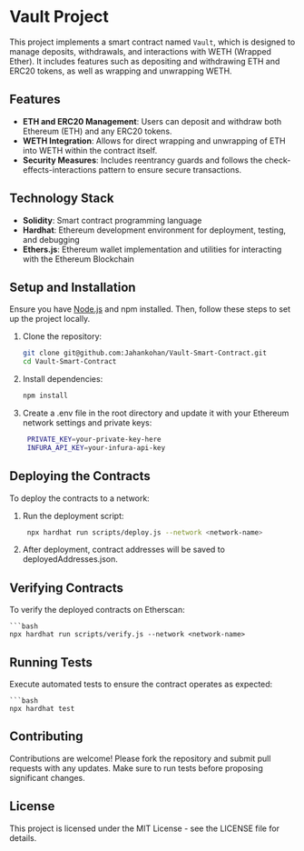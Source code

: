 # Vault Project

This project implements a smart contract named `Vault`, which is designed to manage deposits, withdrawals, and interactions with WETH (Wrapped Ether). It includes features such as depositing and withdrawing ETH and ERC20 tokens, as well as wrapping and unwrapping WETH.

## Features

- **ETH and ERC20 Management**: Users can deposit and withdraw both Ethereum (ETH) and any ERC20 tokens.
- **WETH Integration**: Allows for direct wrapping and unwrapping of ETH into WETH within the contract itself.
- **Security Measures**: Includes reentrancy guards and follows the check-effects-interactions pattern to ensure secure transactions.

## Technology Stack

- **Solidity**: Smart contract programming language
- **Hardhat**: Ethereum development environment for deployment, testing, and debugging
- **Ethers.js**: Ethereum wallet implementation and utilities for interacting with the Ethereum Blockchain

## Setup and Installation

Ensure you have [Node.js](https://nodejs.org/) and npm installed. Then, follow these steps to set up the project locally.

1. Clone the repository:
   
    ```bash
   git clone git@github.com:Jahankohan/Vault-Smart-Contract.git
   cd Vault-Smart-Contract

2. Install dependencies:
    
   ```bash
   npm install

3. Create a .env file in the root directory and update it with your Ethereum network settings and private keys:
    
   ```bash
    PRIVATE_KEY=your-private-key-here
    INFURA_API_KEY=your-infura-api-key
   

## Deploying the Contracts

To deploy the contracts to a network:

1. Run the deployment script:
    
   ```bash
    npx hardhat run scripts/deploy.js --network <network-name>

2. After deployment, contract addresses will be saved to deployedAddresses.json.

## Verifying Contracts

To verify the deployed contracts on Etherscan:
    
    ```bash
    npx hardhat run scripts/verify.js --network <network-name>

## Running Tests

Execute automated tests to ensure the contract operates as expected:

    ```bash
    npx hardhat test

## Contributing

Contributions are welcome! Please fork the repository and submit pull requests with any updates. Make sure to run tests before proposing significant changes.

## License

This project is licensed under the MIT License - see the LICENSE file for details.
